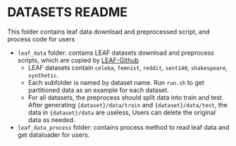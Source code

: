 # DATASETS README

This folder contains leaf data download and preprocessed script, and process code for users


-  `leaf_data` folder: contains LEAF datasets download and preprocess scripts, which are copied 
    by [LEAF-Github](https://github.com/TalwalkarLab/leaf)
    - LEAF datasets contain `celeba`, `femnist`, `reddit`, `sent140`, `shakespeare`, `synthetic`.
    - Each subfolder is named by dataset name. Run  `run.sh` to get partitioned data as an example for each dataset.
    - For all datasets, the preprocess should split data into train and test. 
        After generating `{dataset}/data/train` and `{dataset}/data/test`, the data in `{dataset}/data` are useless,
        Users can delete the original data as needed.
-  `leaf_data_process` folder: contains process method to read leaf data and get dataloader for users. 
    
